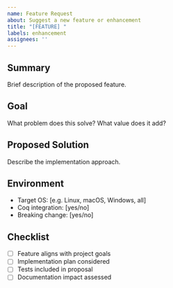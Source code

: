 ```yaml
---
name: Feature Request
about: Suggest a new feature or enhancement
title: "[FEATURE] "
labels: enhancement
assignees: ''
---
```


## Summary
Brief description of the proposed feature.

## Goal
What problem does this solve? What value does it add?

## Proposed Solution
Describe the implementation approach.

## Environment
- Target OS: [e.g. Linux, macOS, Windows, all]
- Coq integration: [yes/no]
- Breaking change: [yes/no]

## Checklist
- [ ] Feature aligns with project goals
- [ ] Implementation plan considered
- [ ] Tests included in proposal
- [ ] Documentation impact assessed
